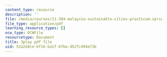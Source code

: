```yaml
---
content_type: resource
description: ''
file: /media/courses/11-384-malaysia-sustainable-cities-practicum-spring-2018/52a2d4cebf16ba1f67bad52fcd94e73b_AuSAXLGGnXU.pdf
file_type: application/pdf
learning_resource_types: []
ocw_type: OCWFile
resourcetype: Document
title: 3play pdf file
uid: 52a2d4ce-bf16-ba1f-67ba-d52fcd94e73b
---
```

